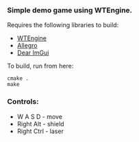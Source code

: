 ### Simple demo game using WTEngine.

Requires the following libraries to build:
- [WTEngine](https://github.com/wtfsystems/wtengine)
- [Allegro](https://github.com/liballeg/allegro5)
- [Dear ImGui](https://github.com/ocornut/imgui)

To build, run from here:
```
cmake .
make
```

### Controls:
 - W A S D - move
 - Right Alt - shield
 - Right Ctrl - laser
